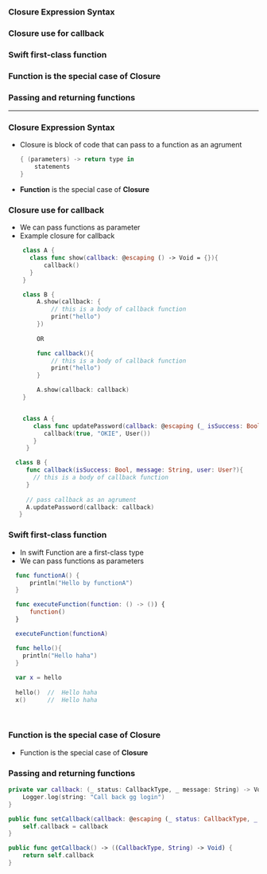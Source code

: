 ### Closure Expression Syntax
### Closure use for callback
### Swift first-class function
### Function is the special case of **Closure**
### Passing and returning functions

--------------------------------------

### Closure Expression Syntax

- Closure is block of code that can pass to a function as an agrument
  ```swift
  { (parameters) -> return type in
      statements
  }
  ```

- **Function** is the special case of **Closure**

### Closure use for callback
  - We can pass functions as parameter
  - Example closure for callback

```swift
    class A {
      class func show(callback: @escaping () -> Void = {}){
          callback()
      }
    }

    class B {
        A.show(callback: {
            // this is a body of callback function
            print("hello")
        })
    
        OR

        func callback(){
            // this is a body of callback function
            print("hello")
        }

        A.show(callback: callback)
    }
```

```swift

    class A {
       class func updatePassword(callback: @escaping (_ isSuccess: Bool, _ message: String, _ user: User?) -> Void) {
          callback(true, "OKIE", User())
       }
     }

  class B {
     func callback(isSuccess: Bool, message: String, user: User?){
       // this is a body of callback function
     }
     
     // pass callback as an agrument
     A.updatePassword(callback: callback)
   }

```

### Swift first-class function
  - In swift Function are a first-class type
  - We can pass functions as parameters

```swift
  func functionA() {
      println("Hello by functionA")
  }

  func executeFunction(function: () -> ()) {
      function()
  }

  executeFunction(functionA)
```

```swift
  func hello(){
    println("Hello haha")
  }
  
  var x = hello
  
  hello()  //  Hello haha
  x()      //  Hello haha
  
  

```

### Function is the special case of **Closure**
  - Function is the special case of **Closure**

### Passing and returning functions

```swift
private var callback: (_ status: CallbackType, _ message: String) -> Void = {_ in
    Logger.log(string: "Call back gg login")
}

public func setCallback(callback: @escaping (_ status: CallbackType, _ message: String?) -> Void) {
    self.callback = callback
}

public func getCallback() -> ((CallbackType, String) -> Void) {
    return self.callback
}
```







